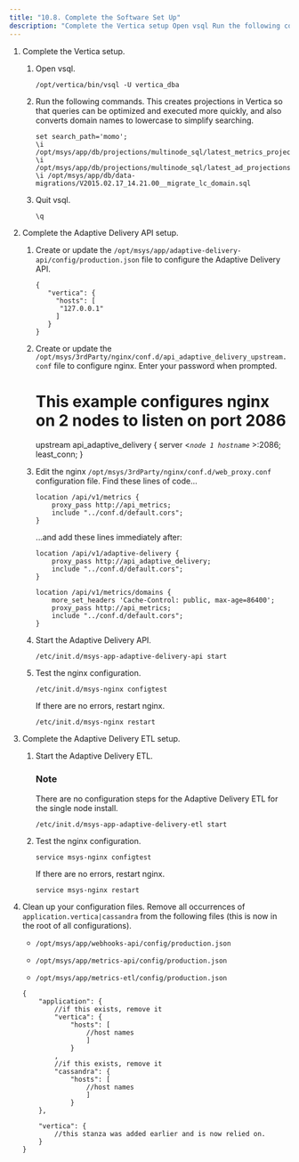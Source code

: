 ```yaml
---
title: "10.8. Complete the Software Set Up"
description: "Complete the Vertica setup Open vsql Run the following commands This creates projections in Vertica so that queries can be optimized and executed more quickly and also converts domain names to lowercase to simplify searching Quit vsql Complete the Adaptive Delivery API setup Create or update the opt msys app..."
---
```


1.  Complete the Vertica setup.

    1.  Open vsql.

        `/opt/vertica/bin/vsql -U vertica_dba`
    2.  Run the following commands. This creates projections in Vertica so that queries can be optimized and executed more quickly, and also converts domain names to lowercase to simplify searching.

        ```
        set search_path='momo';
        \i /opt/msys/app/db/projections/multinode_sql/latest_metrics_projection.sql
        \i /opt/msys/app/db/projections/multinode_sql/latest_ad_projections.sql
        \i /opt/msys/app/db/data-migrations/V2015.02.17_14.21.00__migrate_lc_domain.sql
        ```

    3.  Quit vsql.

        `\q`

2.  Complete the Adaptive Delivery API setup.

    1.  Create or update the `/opt/msys/app/adaptive-delivery-api/config/production.json` file to configure the Adaptive Delivery API.

        ```
        {
           "vertica": {
             "hosts": [
              "127.0.0.1"
             ]
           }
        }
        ```

    2.  Create or update the `/opt/msys/3rdParty/nginx/conf.d/api_adaptive_delivery_upstream.conf` file to configure nginx. Enter your password when prompted.

        # This example configures nginx on 2 nodes to listen on port 2086
         upstream api_adaptive_delivery {
          server <*`node 1 hostname`*            >:2086;
          least_conn;
        }
    3.  Edit the nginx `/opt/msys/3rdParty/nginx/conf.d/web_proxy.conf` configuration file. Find these lines of code...

        ```
        location /api/v1/metrics {
            proxy_pass http://api_metrics;
            include "../conf.d/default.cors";
        }
        ```

        ...and add these lines immediately after:

        ```
        location /api/v1/adaptive-delivery {
            proxy_pass http://api_adaptive_delivery;
            include "../conf.d/default.cors";
        }

        location /api/v1/metrics/domains {
            more_set_headers 'Cache-Control: public, max-age=86400';
            proxy_pass http://api_metrics;
            include "../conf.d/default.cors";
        }
        ```

    4.  Start the Adaptive Delivery API.

        `/etc/init.d/msys-app-adaptive-delivery-api start`
    5.  Test the nginx configuration.

        `/etc/init.d/msys-nginx configtest`

        If there are no errors, restart nginx.

        `/etc/init.d/msys-nginx restart`

3.  Complete the Adaptive Delivery ETL setup.

    1.  Start the Adaptive Delivery ETL.

        ### Note

        There are no configuration steps for the Adaptive Delivery ETL for the single node install.

        `/etc/init.d/msys-app-adaptive-delivery-etl start`
    2.  Test the nginx configuration.

        `service msys-nginx configtest`

        If there are no errors, restart nginx.

        `service msys-nginx restart`

4.  Clean up your configuration files. Remove all occurrences of `application.vertica|cassandra` from the following files (this is now in the root of all configurations).

    *   `/opt/msys/app/webhooks-api/config/production.json`

    *   `/opt/msys/app/metrics-api/config/production.json`

    *   `/opt/msys/app/metrics-etl/config/production.json`

    ```
    {
        "application": {
            //if this exists, remove it
            "vertica": {
                "hosts": [
                    //host names
                    ]
                }
            , 
            //if this exists, remove it
            "cassandra": {
                "hosts": [
                    //host names
                    ]
                }
        },

        "vertica": {
            //this stanza was added earlier and is now relied on.
        }
    }
    ```